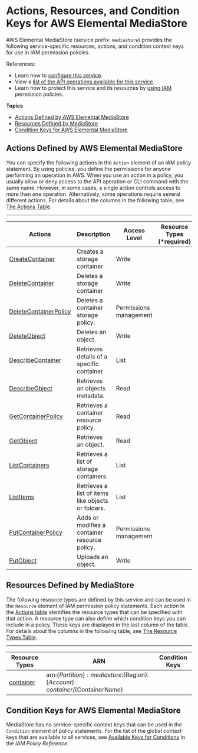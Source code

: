 # Actions, Resources, and Condition Keys for AWS Elemental MediaStore<a name="list_awselementalmediastore"></a>

AWS Elemental MediaStore \(service prefix: `mediastore`\) provides the following service\-specific resources, actions, and condition context keys for use in IAM permission policies\.

References:
+ Learn how to [configure this service](https://docs.aws.amazon.com/mediastore/latest/ug/)\.
+ View a [list of the API operations available for this service](https://docs.aws.amazon.com/mediastore/latest/ug/)\.
+ Learn how to protect this service and its resources by [using IAM](https://docs.aws.amazon.com/mediastore/latest/ug/IAM-user-create.html) permission policies\.

**Topics**
+ [Actions Defined by AWS Elemental MediaStore](#awselementalmediastore-actions-as-permissions)
+ [Resources Defined by MediaStore](#awselementalmediastore-resources-for-iam-policies)
+ [Condition Keys for AWS Elemental MediaStore](#awselementalmediastore-policy-keys)

## Actions Defined by AWS Elemental MediaStore<a name="awselementalmediastore-actions-as-permissions"></a>

You can specify the following actions in the `Action` element of an IAM policy statement\. By using policies, you define the permissions for anyone performing an operation in AWS\. When you use an action in a policy, you usually allow or deny access to the API operation or CLI command with the same name\. However, in some cases, a single action controls access to more than one operation\. Alternatively, some operations require several different actions\. For details about the columns in the following table, see [The Actions Table](reference_policies_actions-resources-contextkeys.md#actions_table)\.


****  

| Actions | Description | Access Level | Resource Types \(\*required\) | Condition Keys | Dependent Actions | 
| --- | --- | --- | --- | --- | --- | 
|   [ CreateContainer ](https://docs.aws.amazon.com/mediastore/latest/ug/containers-create.html)  | Creates a storage container | Write |  |  |  | 
|   [ DeleteContainer ](https://docs.aws.amazon.com/mediastore/latest/ug/containers-delete.html)  | Deletes a storage container | Write |  |  |  | 
|   [ DeleteContainerPolicy ](https://docs.aws.amazon.com/mediastore/latest/ug/policies-edit.html)  | Deletes a container storage policy\. | Permissions management |  |  |  | 
|   [ DeleteObject ](https://docs.aws.amazon.com/mediastore/latest/ug/objects-delete.html)  | Deletes an object\. | Write |  |  |  | 
|   [ DescribeContainer ](https://docs.aws.amazon.com/mediastore/latest/ug/containers-view-details.html)  | Retrieves details of a specific container | List |  |  |  | 
|   [ DescribeObject ](https://docs.aws.amazon.com/mediastore/latest/ug/objects-view-details.html)  | Retrieves an objects metadata\. | Read |  |  |  | 
|   [ GetContainerPolicy ](https://docs.aws.amazon.com/mediastore/latest/ug/policies-view.html)  | Retrieves a container resource policy\. | Read |  |  |  | 
|   [ GetObject ](https://docs.aws.amazon.com/mediastore/latest/ug/objects-download.html)  | Retrieves an object\. | Read |  |  |  | 
|   [ ListContainers ](https://docs.aws.amazon.com/mediastore/latest/ug/ccontainers-view-list.html)  | Retrieves a list of storage containers\. | List |  |  |  | 
|   [ ListItems ](https://docs.aws.amazon.com/mediastore/latest/ug/objects-view-list.html)  | Retrieves a list of items like objects or folders\. | List |  |  |  | 
|   [ PutContainerPolicy ](https://docs.aws.amazon.com/mediastore/latest/ug/policies-edit.html)  | Adds or modifies a container resource policy\. | Permissions management |  |  |  | 
|   [ PutObject ](https://docs.aws.amazon.com/mediastore/latest/ug/objects-upload.html)  | Uploads an object\. | Write |  |  |  | 

## Resources Defined by MediaStore<a name="awselementalmediastore-resources-for-iam-policies"></a>

The following resource types are defined by this service and can be used in the `Resource` element of IAM permission policy statements\. Each action in the [Actions table](#awselementalmediastore-actions-as-permissions) identifies the resource types that can be specified with that action\. A resource type can also define which condition keys you can include in a policy\. These keys are displayed in the last column of the table\. For details about the columns in the following table, see [The Resource Types Table](reference_policies_actions-resources-contextkeys.md#resources_table)\.


****  

| Resource Types | ARN | Condition Keys | 
| --- | --- | --- | 
|   [ container ](https://docs.aws.amazon.com/mediastore/latest/ug/containers.html)  |  arn:$\{Partition\}:mediastore:$\{Region\}:$\{Account\}:container/$\{ContainerName\}  |  | 

## Condition Keys for AWS Elemental MediaStore<a name="awselementalmediastore-policy-keys"></a>

MediaStore has no service\-specific context keys that can be used in the `Condition` element of policy statements\. For the list of the global context keys that are available to all services, see [Available Keys for Conditions](reference_policies_condition-keys.html#AvailableKeys) in the *IAM Policy Reference*\.